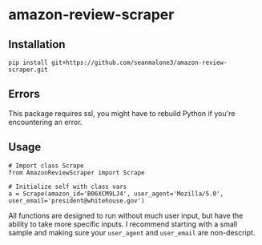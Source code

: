 # amazon-review-scraper

## Installation

```pip install git+https://github.com/seanmalone3/amazon-review-scraper.git```

## Errors

This package requires ssl, you might have to rebuild Python if you're encountering an error.

## Usage

```
# Import class Scrape
from AmazonReviewScraper import Scrape

# Initialize self with class vars
a = Scrape(amazon_id='B06XCM9LJ4', user_agent='Mozilla/5.0', user_email='president@whitehouse.gov')
```

All functions are designed to run without much user input, but have the ability to take more specific inputs. I recommend starting with a small sample and making sure your `user_agent` and `user_email` are non-descript.

